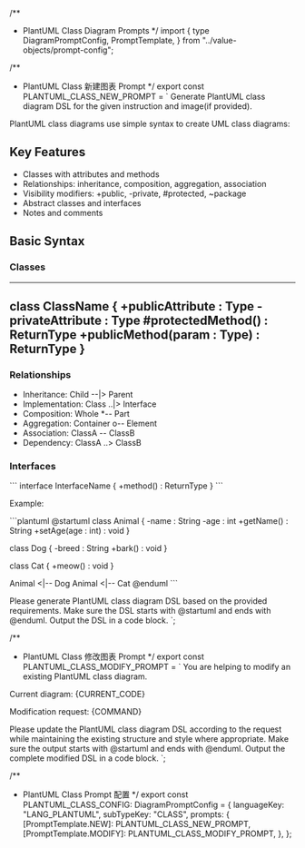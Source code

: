 /**
 * PlantUML Class Diagram Prompts
 */
import {
	type DiagramPromptConfig,
	PromptTemplate,
} from "../value-objects/prompt-config";

/**
 * PlantUML Class 新建图表 Prompt
 */
export const PLANTUML_CLASS_NEW_PROMPT = `
Generate PlantUML class diagram DSL for the given instruction and image(if provided).

PlantUML class diagrams use simple syntax to create UML class diagrams:

## Key Features
- Classes with attributes and methods
- Relationships: inheritance, composition, aggregation, association
- Visibility modifiers: +public, -private, #protected, ~package
- Abstract classes and interfaces
- Notes and comments

## Basic Syntax

### Classes
----------------------------------
class ClassName {
  +publicAttribute : Type
  -privateAttribute : Type
  #protectedMethod() : ReturnType
  +publicMethod(param : Type) : ReturnType
}
----------------------------------

### Relationships
- Inheritance: Child --|> Parent
- Implementation: Class ..|> Interface
- Composition: Whole *-- Part
- Aggregation: Container o-- Element
- Association: ClassA -- ClassB
- Dependency: ClassA ..> ClassB

### Interfaces
\`\`\`
interface InterfaceName {
  +method() : ReturnType
}
\`\`\`

Example:

\`\`\`plantuml
@startuml
class Animal {
  -name : String
  -age : int
  +getName() : String
  +setAge(age : int) : void
}

class Dog {
  -breed : String
  +bark() : void
}

class Cat {
  +meow() : void
}

Animal <|-- Dog
Animal <|-- Cat
@enduml
\`\`\`

Please generate PlantUML class diagram DSL based on the provided requirements.
Make sure the DSL starts with @startuml and ends with @enduml.
Output the DSL in a code block.
`;

/**
 * PlantUML Class 修改图表 Prompt
 */
export const PLANTUML_CLASS_MODIFY_PROMPT = `
You are helping to modify an existing PlantUML class diagram.

Current diagram:
{CURRENT_CODE}

Modification request:
{COMMAND}

Please update the PlantUML class diagram DSL according to the request while maintaining the existing structure and style where appropriate.
Make sure the output starts with @startuml and ends with @enduml.
Output the complete modified DSL in a code block.
`;

/**
 * PlantUML Class Prompt 配置
 */
export const PLANTUML_CLASS_CONFIG: DiagramPromptConfig = {
	languageKey: "LANG_PLANTUML",
	subTypeKey: "CLASS",
	prompts: {
		[PromptTemplate.NEW]: PLANTUML_CLASS_NEW_PROMPT,
		[PromptTemplate.MODIFY]: PLANTUML_CLASS_MODIFY_PROMPT,
	},
};
